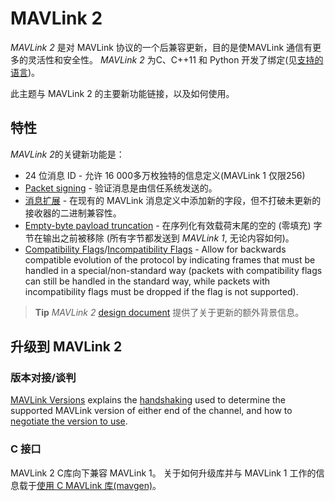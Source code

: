 # MAVLink 2

*MAVLink 2* 是对 MAVLink 协议的一个后兼容更新，目的是使MAVLink 通信有更多的灵活性和安全性。 *MAVLink 2* 为C、C++11 和 Python 开发了绑定(见[支持的语言](../README.md#supported_languages))。

此主题与 MAVLink 2 的主要新功能链接，以及如何使用。

## 特性

*MAVLink 2*的关键新功能是：

* 24 位消息 ID - 允许 16 000多万枚独特的信息定义(MAVLink 1 仅限256)
* [Packet signing](../guide/message_signing.md) - 验证消息是由信任系统发送的。
* [消息扩展](../guide/define_xml_element.md#message_extensions) - 在现有的 MAVLink 消息定义中添加新的字段，但不打破未更新的接收器的二进制兼容性。 
* [Empty-byte payload truncation](../guide/serialization.md#payload_truncation) - 在序列化有效载荷末尾的空的 (零填充) 字节在输出之前被移除 (所有字节都发送到 *MAVLink 1*, 无论内容如何)。 
* [Compatibility Flags](../guide/serialization.md#compat_flags)/[Incompatibility Flags](../guide/serialization.md#incompat_flags) - Allow for backwards compatible evolution of the protocol by indicating frames that must be handled in a special/non-standard way (packets with compatibility flags can still be handled in the standard way, while packets with incompatibility flags must be dropped if the flag is not supported).

> **Tip** *MAVLink 2* [design document](https://docs.google.com/document/d/1XtbD0ORNkhZ8eKrsbSIZNLyg9sFRXMXbsR2mp37KbIg/edit?usp=sharing) 提供了关于更新的额外背景信息。

## 升级到 MAVLink 2

### 版本对接/谈判

[MAVLink Versions](../guide/mavlink_version.md) explains the [handshaking](../guide/mavlink_version.md#version_handshaking) used to determine the supported MAVLink version of either end of the channel, and how to [negotiate the version to use](../guide/mavlink_version.md#negotiating_versions).

### C 接口

MAVLink 2 C库向下兼容 MAVLink 1。 关于如何升级库并与 MAVLink 1 工作的信息载于[使用 C MAVLink 库(mavgen)](../mavgen_c/README.md)。